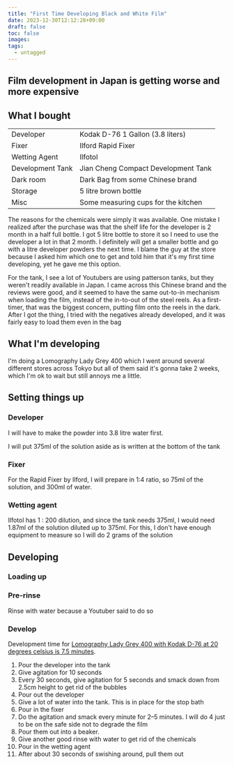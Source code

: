 ```yaml
---
title: "First Time Developing Black and White Film"
date: 2023-12-30T12:12:28+09:00
draft: false
toc: false
images:
tags:
  - untagged
---
```


## Film development in Japan is getting worse and more expensive

## What I bought

|                  |                                     |
| ---------------- | ----------------------------------- |
| Developer        | Kodak D-76 1 Gallon (3.8 liters)    |
| Fixer            | Ilford Rapid Fixer                  |
| Wetting Agent    | Ilfotol                             |
| Development Tank | Jian Cheng Compact Development Tank |
| Dark room        | Dark Bag from some Chinese brand    |
| Storage          | 5 litre brown bottle                |
| Misc             | Some measuring cups for the kitchen |

The reasons for the chemicals were simply it was available. One mistake I realized after the purchase was that the shelf life for the developer is 2 month in a half full bottle. I got 5 litre bottle to store it so I need to use the developer a lot in that 2 month. I definitely will get a smaller bottle and go with a litre developer powders the next time. I blame the guy at the store because I asked him which one to get and told him that it's my first time developing, yet he gave me this option.

For the tank, I see a lot of Youtubers are using patterson tanks, but they weren't readily available in Japan. I came across this Chinese brand and the reviews were good, and it seemed to have the same out-to-in mechanism when loading the film, instead of the in-to-out of the steel reels. As a first-timer, that was the biggest concern, putting film onto the reels in the dark. After I got the thing, I tried with the negatives already developed, and it was fairly easy to load them even in the bag

## What I'm developing

I'm doing a Lomography Lady Grey 400 which I went around several different stores across Tokyo but all of them said it's gonna take 2 weeks, which I'm ok to wait but still annoys me a little.

## Setting things up

### Developer

I will have to make the powder into 3.8 litre water first.

I will put 375ml of the solution aside as is written at the bottom of the tank

### Fixer

For the Rapid Fixer by Ilford, I will prepare in 1:4 ratio, so 75ml of the solution, and 300ml of water.

### Wetting agent

Ilfotol has 1 : 200 dilution, and since the tank needs 375ml, I would need 1.87ml of the solution diluted up to 375ml. For this, I don't have enough equipment to measure so I will do 2 grams of the solution

## Developing

### Loading up

### Pre-rinse

Rinse with water because a Youtuber said to do so

### Develop

Development time for [Lomography Lady Grey 400 with Kodak D-76 at 20 degrees celsius is 7.5 minutes](https://www.lomography.com/magazine/94343-lady-grey-and-earl-grey-development-times).

1. Pour the developer into the tank
2. Give agitation for 10 seconds
3. Every 30 seconds, give agitation for 5 seconds and smack down from 2.5cm height to get rid of the bubbles
4. Pour out the developer
5. Give a lot of water into the tank. This is in place for the stop bath
6. Pour in the fixer
7. Do the agitation and smack every minute for 2–5 minutes. I will do 4 just to be on the safe side not to degrade the film
8. Pour them out into a beaker.
9. Give another good rinse with water to get rid of the chemicals
10. Pour in the wetting agent
11. After about 30 seconds of swishing around, pull them out
